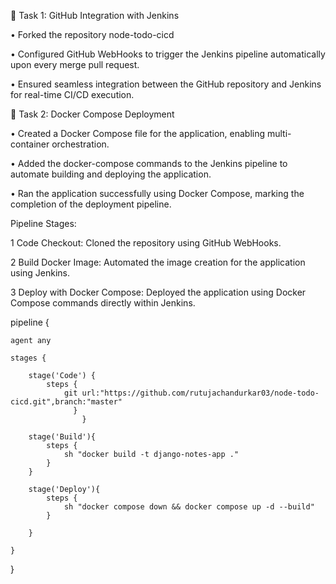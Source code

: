 🔹 Task 1: GitHub Integration with Jenkins

•	Forked the repository node-todo-cicd

•	Configured GitHub WebHooks to trigger the Jenkins pipeline automatically upon every merge pull request.

•	Ensured seamless integration between the GitHub repository and Jenkins for real-time CI/CD execution.

🔹 Task 2: Docker Compose Deployment

•	Created a Docker Compose file for the application, enabling multi-container orchestration.

•	Added the docker-compose commands to the Jenkins pipeline to automate building and deploying the application.

•	Ran the application successfully using Docker Compose, marking the completion of the deployment pipeline.


Pipeline Stages:

1️ Code Checkout: Cloned the repository using GitHub WebHooks.

2️ Build Docker Image: Automated the image creation for the application using Jenkins.

3️ Deploy with Docker Compose: Deployed the application using Docker Compose commands directly within Jenkins.




pipeline {
    
    agent any

    stages {
    
        stage('Code') {
            steps {
                git url:"https://github.com/rutujachandurkar03/node-todo-cicd.git",branch:"master"
                  }
                    }
                    
        stage('Build'){
            steps {
                sh "docker build -t django-notes-app ."
            }
        }
        
        stage('Deploy'){
            steps {
                sh "docker compose down && docker compose up -d --build"
            }
            
        }
        
    }
    
}


